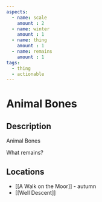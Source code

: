 ```yaml
---
aspects: 
  - name: scale
    amount : 2
  - name: winter
    amount : 1
  - name: thing
    amount : 1
  - name: remains
    amount : 1
tags:
  - thing
  - actionable
---
```


# Animal Bones

## Description
Animal Bones

What remains?
## Locations
- [[A Walk on the Moor]] - autumn
- [[Well Descent]]
